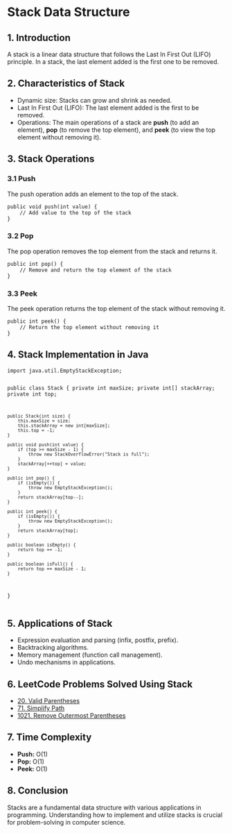 <h1>Stack Data Structure</h1>

<h2>1. Introduction</h2>
<p>A stack is a linear data structure that follows the Last In First Out (LIFO) principle. In a stack, the last element added is the first one to be removed.</p>

<h2>2. Characteristics of Stack</h2>
<ul>
    <li>Dynamic size: Stacks can grow and shrink as needed.</li>
    <li>Last In First Out (LIFO): The last element added is the first to be removed.</li>
    <li>Operations: The main operations of a stack are <strong>push</strong> (to add an element), <strong>pop</strong> (to remove the top element), and <strong>peek</strong> (to view the top element without removing it).</li>
</ul>

<h2>3. Stack Operations</h2>
<h3>3.1 Push</h3>
<p>The push operation adds an element to the top of the stack.</p>
<pre><code>public void push(int value) {
    // Add value to the top of the stack
}</code></pre>

<h3>3.2 Pop</h3>
<p>The pop operation removes the top element from the stack and returns it.</p>
<pre><code>public int pop() {
    // Remove and return the top element of the stack
}</code></pre>

<h3>3.3 Peek</h3>
<p>The peek operation returns the top element of the stack without removing it.</p>
<pre><code>public int peek() {
    // Return the top element without removing it
}</code></pre>

<h2>4. Stack Implementation in Java</h2>
<pre><code>import java.util.EmptyStackException;

public class Stack {
    private int maxSize;
    private int[] stackArray;
    private int top;

    public Stack(int size) {
        this.maxSize = size;
        this.stackArray = new int[maxSize];
        this.top = -1;
    }

    public void push(int value) {
        if (top >= maxSize - 1) {
            throw new StackOverflowError("Stack is full");
        }
        stackArray[++top] = value;
    }

    public int pop() {
        if (isEmpty()) {
            throw new EmptyStackException();
        }
        return stackArray[top--];
    }

    public int peek() {
        if (isEmpty()) {
            throw new EmptyStackException();
        }
        return stackArray[top];
    }

    public boolean isEmpty() {
        return top == -1;
    }

    public boolean isFull() {
        return top == maxSize - 1;
    }
}</code></pre>

<h2>5. Applications of Stack</h2>
<ul>
    <li>Expression evaluation and parsing (infix, postfix, prefix).</li>
    <li>Backtracking algorithms.</li>
    <li>Memory management (function call management).</li>
    <li>Undo mechanisms in applications.</li>
</ul>

<h2>6. LeetCode Problems Solved Using Stack</h2>
<ul>
    <li><a href="https://leetcode.com/problems/valid-parentheses/" target="_blank">20. Valid Parentheses</a>
    <li><a href="https://leetcode.com/problems/simplify-path/" target="_blank">71. Simplify Path</a>
    <li><a href="https://leetcode.com/problems/remove-outermost-parentheses/" target="_blank">1021. Remove Outermost Parentheses</a>
</ul>

<h2>7. Time Complexity</h2>
<ul>
    <li><strong>Push:</strong> O(1)</li>
    <li><strong>Pop:</strong> O(1)</li>
    <li><strong>Peek:</strong> O(1)</li>
</ul>

<h2>8. Conclusion</h2>
<p>Stacks are a fundamental data structure with various applications in programming. Understanding how to implement and utilize stacks is crucial for problem-solving in computer science.</p>
